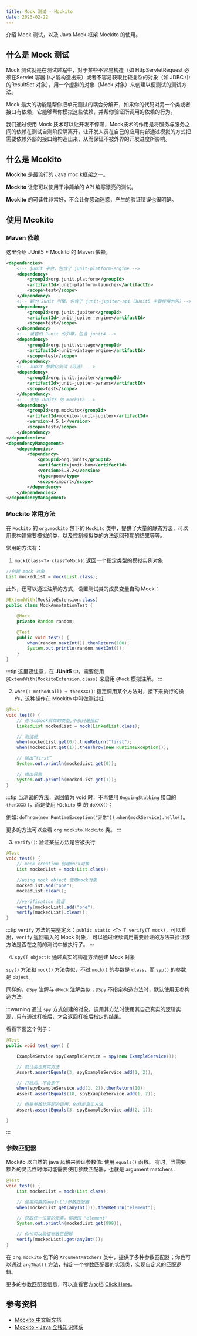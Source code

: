 ```yaml
---
title: Mock 测试 - Mockito
date: 2023-02-22
---
```


介绍 Mock 测试，以及 Java Mock 框架 Mockito 的使用。
<!-- more -->

## 什么是 Mock 测试

Mock 测试就是在测试过程中，对于某些不容易构造（如 HttpServletRequest 必须在Servlet 容器中才能构造出来）或者不容易获取比较复杂的对象（如 JDBC 中的ResultSet 对象），用一个虚拟的对象（Mock 对象）来创建以便测试的测试方法。

Mock 最大的功能是帮你把单元测试的耦合分解开，如果你的代码对另一个类或者接口有依赖，它能够帮你模拟这些依赖，并帮你验证所调用的依赖的行为。

我们通过使用 Mock 技术可以让开发不停滞，Mock技术的作用是将服务与服务之间的依赖在测试自测阶段隔离开，让开发人员在自己的应用内部通过模拟的方式把需要依赖外部的接口给构造出来，从而保证不被外界的开发进度所影响。

## 什么是 Mcokito 

**Mockito** 是最流行的 Java moc k框架之一。

**Mockito** 让您可以使用干净简单的 API 编写漂亮的测试。

**Mockito** 的可读性非常好，不会让你感动迷惑，产生的验证错误也很明确。

## 使用 Mcokito

### Maven 依赖

这里介绍 JUnit5 + Mockito 的 Maven 依赖。

```xml
<dependencies>
    <!-- junit 平台，包含了 junit-platform-engine -->
    <dependency>
        <groupId>org.junit.platform</groupId>
        <artifactId>junit-platform-launcher</artifactId>
        <scope>test</scope>
    </dependency>
    <!-- 新的 Junit 引擎，包含了 junit-jupiter-api（JUnit5 主要使用的包）-->
    <dependency>
        <groupId>org.junit.jupiter</groupId>
        <artifactId>junit-jupiter-engine</artifactId>
        <scope>test</scope>
    </dependency>
    <!-- 兼容旧 Junit 的引擎，包含 junit4 -->
    <dependency>
        <groupId>org.junit.vintage</groupId>
        <artifactId>junit-vintage-engine</artifactId>
        <scope>test</scope>
    </dependency>
    <!-- JUnit 参数化测试（可选） -->
    <dependency>
        <groupId>org.junit.jupiter</groupId>
        <artifactId>junit-jupiter-params</artifactId>
        <scope>test</scope>
    </dependency>
    <!-- 支持 JUnit5 的 mockito -->
    <dependency>
        <groupId>org.mockito</groupId>
        <artifactId>mockito-junit-jupiter</artifactId>
        <version>4.5.1</version>
        <scope>test</scope>
    </dependency>
</dependencies>
<dependencyManagement>
    <dependencies>
        <dependency>
            <groupId>org.junit</groupId>
            <artifactId>junit-bom</artifactId>
            <version>5.8.2</version>
            <type>pom</type>
            <scope>import</scope>
        </dependency>
    </dependencies>
</dependencyManagement>
```

### Mockito 常用方法

在 `Mockito` 的 `org.mockito` 包下的 `Mockito` 类中，提供了大量的静态方法，可以用来构建需要模拟的类，以及控制模拟类的方法返回预期的结果等等。

常用的方法有：

1. `mock(Class<T> classToMock)`: 返回一个指定类型的模拟实例对象

```java
//创建 mock 对象
List mockedList = mock(List.class);
```

此外，还可以通过注解的方式，设置测试类的成员变量自动 Mock：

```java
@ExtendWith(MockitoExtension.class)
public class MockAnnotationTest {

    @Mock
    private Random random;

    @Test
    public void test() {
        when(random.nextInt()).thenReturn(100);
        System.out.println(random.nextInt());
    }
}
```

:::tip
这里要注意，在 **JUnit5** 中，需要使用 `@ExtendWith(MockitoExtension.class)` 来启用 `@Mock` 模拟注解。
:::

2. `when(T methodCall) + thenXXX()`: 指定调用某个方法时，接下来执行的操作，这种操作在 Mockito 中叫做测试桩

```java
@Test
void test() {
    // 你可以mock具体的类型,不仅只是接口
    LinkedList mockedList = mock(LinkedList.class);

    // 测试桩
    when(mockedList.get(0)).thenReturn("first");
    when(mockedList.get(1)).thenThrow(new RuntimeException());

    // 输出“first”
    System.out.println(mockedList.get(0));

    // 抛出异常
    System.out.println(mockedList.get(1));
}
```

:::tip
当测试的方法，返回值为 void 时，不再使用 `OngoingStubbing` 接口的 `thenXXX()`，而是使用 `MOckito` 类 的 `doXXX()`；

例如: `doThrow(new RuntimeException("异常")).when(mockService).hello()`。

更多的方法可以查看 `org.mockito.Mockito` 类。
:::

3. `verify()`: 验证某些方法是否被执行

```java
@Test
void test() {
    // mock creation 创建mock对象
    List mockedList = mock(List.class);

    //using mock object 使用mock对象
    mockedList.add("one");
    mockedList.clear();

    //verification 验证
    verify(mockedList).add("one");
    verify(mockedList).clear();
}
```

:::tip
`verify` 方法的完整定义：`public static <T> T verify(T mock)`，可以看出，`verify` 返回输入的 Mock 对象，
可以通过继续调用需要验证的方法来验证该方法是否在之前的测试中被执行了。
:::

4. `spy(T object)`: 通过真实的构造方法创建 Mock 对象

`spy()` 方法和 `mock()` 方法类似，不过 `mock()` 的参数是 `class`，而 `syp()` 的参数是 `object`。

同样的，`@Spy` 注解与 `@Mock` 注解类似；`@Spy` 不指定构造方法时，默认使用无参构造方法。

:::warning
通过 `spy` 方式创建的对象，调用其方法时使用其自己真实的逻辑实现，只有通过打桩后，才会返回打桩后指定的结果。

看看下面这个例子：

```java
@Test
public void test_spy() {

    ExampleService spyExampleService = spy(new ExampleService());

    // 默认会走真实方法
    Assert.assertEquals(3, spyExampleService.add(1, 2));

    // 打桩后，不会走了
    when(spyExampleService.add(1, 2)).thenReturn(10);
    Assert.assertEquals(10, spyExampleService.add(1, 2));

    // 但是参数比匹配的调用，依然走真实方法
    Assert.assertEquals(3, spyExampleService.add(2, 1));

}
```
:::

### 参数匹配器

Mockito 以自然的 java 风格来验证参数值: 使用 `equals()` 函数。
有时，当需要额外的灵活性时你可能需要使用参数匹配器，也就是 argument matchers :

```java
@Test
void test() {
    List mockedList = mock(List.class);

    // 使用内置的anyInt()参数匹配器
    when(mockedList.get(anyInt())).thenReturn("element");

    // 获取任一位置的元素，都返回 "element"
    System.out.println(mockedList.get(999));

    // 你也可以验证参数匹配器
    verify(mockedList).get(anyInt());
}
```

在 `org.mockito` 包下的 `ArgumentMatchers` 类中，提供了多种参数匹配器；你也可以通过 `argThat()` 方法，指定一个参数匹配器的实现类，实现自定义的匹配逻辑。

更多的参数匹配器信息，可以查看官方文档 [Click Here](http://site.mockito.org/mockito/docs/current/org/mockito/ArgumentMatcher.html)。

## 参考资料

- [Mockito 中文版文档](https://github.com/hehonghui/mockito-doc-zh#0)
- [Mockito - Java 全栈知识体系](https://pdai.tech/md/develop/ut/dev-ut-x-mockito.html)